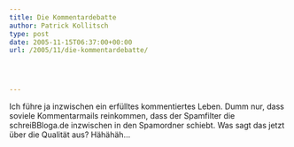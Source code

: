 ```yaml
---
title: Die Kommentardebatte
author: Patrick Kollitsch
type: post
date: 2005-11-15T06:37:00+00:00
url: /2005/11/die-kommentardebatte/




---
```

Ich f&uuml;hre ja inzwischen ein erf&uuml;lltes kommentiertes Leben. Dumm nur, dass soviele Kommentarmails reinkommen, dass der Spamfilter die schreiBBloga.de inzwischen in den Spamordner schiebt. Was sagt das jetzt &uuml;ber die Qualit&auml;t aus? H&auml;h&auml;h&auml;h&#8230;